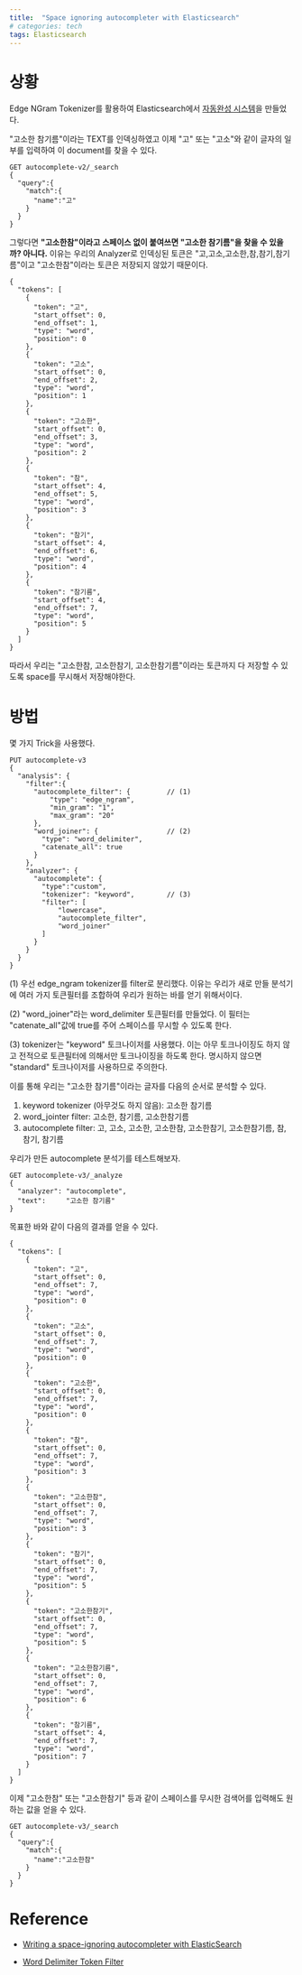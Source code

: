 ```yaml
---
title:  "Space ignoring autocompleter with Elasticsearch"
# categories: tech
tags: Elasticsearch
---
```


# 상황
Edge NGram Tokenizer를 활용하여 Elasticsearch에서 [자동완성 시스템](https://tony-sung.github.io/tech/elasticsearch-autocompleter/)을 만들었다. 

"고소한 참기름"이라는 TEXT를 인덱싱하였고 이제 "고" 또는 "고소"와 같이 글자의 일부를 입력하여 이 document를 찾을 수 있다.
```
GET autocomplete-v2/_search
{
  "query":{
    "match":{
      "name":"고"
    }
  }
}
```

그렇다면 **"고소한참"이라고 스페이스 없이 붙여쓰면 "고소한 참기름"을 찾을 수 있을까? 아니다.**
이유는 우리의 Analyzer로 인덱싱된 토큰은 "고,고소,고소한,참,참기,참기름"이고 "고소한참"이라는 토큰은 저장되지 않았기 때문이다.

```
{
  "tokens": [
    {
      "token": "고",
      "start_offset": 0,
      "end_offset": 1,
      "type": "word",
      "position": 0
    },
    {
      "token": "고소",
      "start_offset": 0,
      "end_offset": 2,
      "type": "word",
      "position": 1
    },
    {
      "token": "고소한",
      "start_offset": 0,
      "end_offset": 3,
      "type": "word",
      "position": 2
    },
    {
      "token": "참",
      "start_offset": 4,
      "end_offset": 5,
      "type": "word",
      "position": 3
    },
    {
      "token": "참기",
      "start_offset": 4,
      "end_offset": 6,
      "type": "word",
      "position": 4
    },
    {
      "token": "참기름",
      "start_offset": 4,
      "end_offset": 7,
      "type": "word",
      "position": 5
    }
  ]
}
```

따라서 우리는 "고소한참, 고소한참기, 고소한참기름"이라는 토큰까지 다 저장할 수 있도록 space를 무시해서 저장해야한다.

# 방법
몇 가지 Trick을 사용했다.
```
PUT autocomplete-v3
{
  "analysis": {
    "filter":{
      "autocomplete_filter": {         // (1)
          "type": "edge_ngram",
          "min_gram": "1",
          "max_gram": "20"
      },
      "word_joiner": {                 // (2)
        "type": "word_delimiter",
        "catenate_all": true
      }
    },
    "analyzer": {
      "autocomplete": {
        "type":"custom",
        "tokenizer": "keyword",        // (3)
        "filter": [
            "lowercase",
            "autocomplete_filter",
            "word_joiner"
        ]
      }
    }
  }
}
```

(1) 우선 edge_ngram tokenizer를 filter로 분리했다. 이유는 우리가 새로 만들 분석기에 여러 가지 토큰필터를 조합하여 우리가 원하는 바를 얻기 위해서이다.

(2) "word_joiner"라는 word_delimiter 토큰필터를 만들었다. 이 필터는 "catenate_all"값에 true를 주어 스페이스를 무시할 수 있도록 한다.

(3) tokenizer는 "keyword" 토크나이저를 사용했다. 이는 아무 토크나이징도 하지 않고 전적으로 토큰필터에 의해서만 토크나이징을 하도록 한다. 명시하지 않으면 "standard" 토크나이저를 사용하므로 주의한다.

이를 통해 우리는 "고소한 참기름"이라는 글자를 다음의 순서로 분석할 수 있다.
1. keyword tokenizer (아무것도 하지 않음): 고소한 참기름
2. word_jointer filter: 고소한, 참기름, 고소한참기름
3. autocomplete filter: 고, 고소, 고소한, 고소한참, 고소한참기, 고소한참기름, 참, 참기, 참기름

우리가 만든 autocomplete 분석기를 테스트해보자.
```
GET autocomplete-v3/_analyze
{
  "analyzer": "autocomplete",
  "text":     "고소한 참기름"
}
```

목표한 바와 같이 다음의 결과를 얻을 수 있다.
```
{
  "tokens": [
    {
      "token": "고",
      "start_offset": 0,
      "end_offset": 7,
      "type": "word",
      "position": 0
    },
    {
      "token": "고소",
      "start_offset": 0,
      "end_offset": 7,
      "type": "word",
      "position": 0
    },
    {
      "token": "고소한",
      "start_offset": 0,
      "end_offset": 7,
      "type": "word",
      "position": 0
    },
    {
      "token": "참",
      "start_offset": 0,
      "end_offset": 7,
      "type": "word",
      "position": 3
    },
    {
      "token": "고소한참",
      "start_offset": 0,
      "end_offset": 7,
      "type": "word",
      "position": 3
    },
    {
      "token": "참기",
      "start_offset": 0,
      "end_offset": 7,
      "type": "word",
      "position": 5
    },
    {
      "token": "고소한참기",
      "start_offset": 0,
      "end_offset": 7,
      "type": "word",
      "position": 5
    },
    {
      "token": "고소한참기름",
      "start_offset": 0,
      "end_offset": 7,
      "type": "word",
      "position": 6
    },
    {
      "token": "참기름",
      "start_offset": 4,
      "end_offset": 7,
      "type": "word",
      "position": 7
    }
  ]
}
```

이제 "고소한참" 또는 "고소한참기" 등과 같이 스페이스를 무시한 검색어를 입력해도 원하는 값을 얻을 수 있다.

```
GET autocomplete-v3/_search
{
  "query":{
    "match":{
      "name":"고소한참"
    }
  }
}
```

# Reference
- [Writing a space-ignoring autocompleter with ElasticSearch](https://medium.com/@davedash/writing-a-space-ignoring-autocompleter-with-elasticsearch-6c3c28e3a974)

- [Word Delimiter Token Filter](https://www.elastic.co/guide/en/elasticsearch/reference/current/analysis-word-delimiter-tokenfilter.html)
